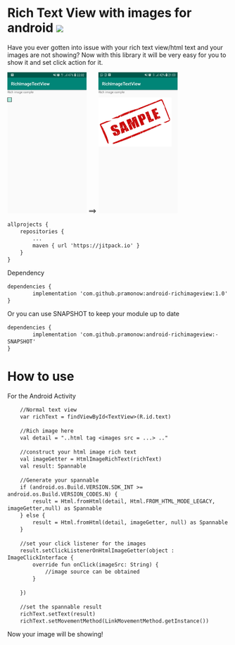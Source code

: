 # Rich Text View with images for android [![](https://jitpack.io/v/pramonow/android-richimageview.svg)](https://jitpack.io/#pramonow/android-richimageview)

Have you ever gotten into issue with your rich text view/html text and your images are not showing?
Now with this library it will be very easy for you to show it and set click action for it.

<img src="https://github.com/pramonow/android-richimageview/blob/master/screenshoot_1.jpg" width="180"> ==> <img src="https://github.com/pramonow/android-richimageview/blob/master/screenshoot_2.jpg" width="180">

	allprojects {
		repositories {
			...
			maven { url 'https://jitpack.io' }
		}
	}
	
Dependency

	dependencies {
	        implementation 'com.github.pramonow:android-richimageview:1.0'
	}
  
Or you can use SNAPSHOT to keep your module up to date

	dependencies {
	        implementation 'com.github.pramonow:android-richimageview:-SNAPSHOT'
	}
  
# How to use

For the Android Activity

        //Normal text view
        var richText = findViewById<TextView>(R.id.text)

        //Rich image here
        val detail = "..html tag <images src = ...> .."

        //construct your html image rich text
        val imageGetter = HtmlImageRichText(richText)
        val result: Spannable

        //Generate your spannable
        if (android.os.Build.VERSION.SDK_INT >= android.os.Build.VERSION_CODES.N) {
            result = Html.fromHtml(detail, Html.FROM_HTML_MODE_LEGACY, imageGetter,null) as Spannable
        } else {
            result = Html.fromHtml(detail, imageGetter, null) as Spannable
        }

        //set your click listener for the images
        result.setClickListenerOnHtmlImageGetter(object : ImageClickInterface {
            override fun onClick(imageSrc: String) {
                //image source can be obtained
            }

        })
        
        //set the spannable result
        richText.setText(result)
        richText.setMovementMethod(LinkMovementMethod.getInstance())

Now your image will be showing!
